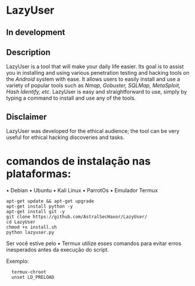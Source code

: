 # LazyUser

## In development

## Description
LazyUser is a tool that will make your daily life easier. Its goal is to assist you in installing and using various penetration testing and hacking tools on the *Android* system with ease. It allows users to easily install and use a variety of popular tools such as *Nmap, Gobuster, SQLMap, MetaSploit, Hash Identify, etc*. LazyUser is easy and straightforward to use, simply by typing a command to install and use any of the tools.
## Disclaimer
LazyUser was developed for the ethical audience; the tool can be very useful for ethical hacking discoveries and tasks.

# comandos de instalação nas plataformas:
• Debian
• Ubuntu
• Kali Linux
• ParrotOs
• Emulador Termux
```
apt-get update && apt-get upgrade
apt-get install python -y
apt-get install git -y
git clone https://github.com/AstralSecHaxor/LazyUser/
cd LazyUser
chmod +x install.sh
python lazyuser.py
```
 Ser você estive pelo • Termux 
 utilize esses comandos para evitar erros inesperados antes da execução do script.
 
 Exemplo:
```      
  termux-chroot
  unset LD_PRELOAD 
```
